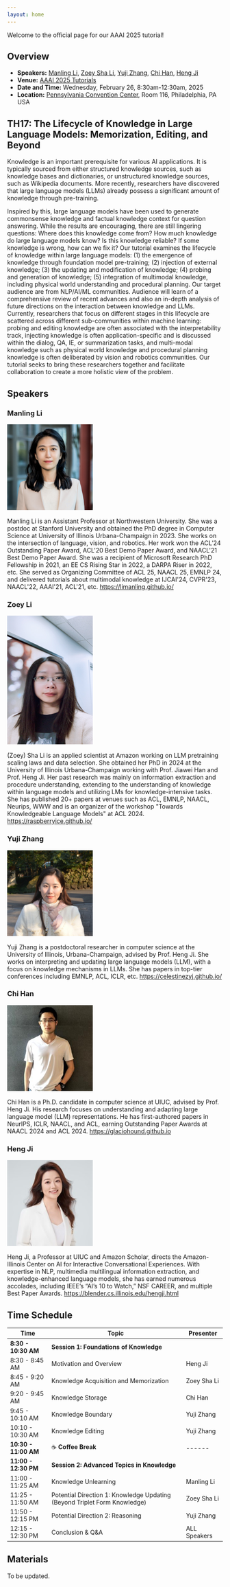 ```yaml
---
layout: home
---
```


Welcome to the official page for our AAAI 2025 tutorial!

## Overview


- **Speakers:** [Manling Li](https://limanling.github.io/), [Zoey Sha Li](https://raspberryice.github.io/), [Yuji Zhang](https://celestinezyj.github.io/), [Chi Han](https://glaciohound.github.io), [Heng Ji](https://blender.cs.illinois.edu/hengji.html) 
- **Venue:** [AAAI 2025 Tutorials](https://aaai.org/conference/aaai/aaai-25/tutorial-and-lab-list/#TQ17)
- **Date and Time:** Wednesday, February 26, 8:30am-12:30am, 2025
- **Location:** [Pennsylvania Convention Center](https://www.paconvention.com), Room 116, Philadelphia, PA USA

## TH17: The Lifecycle of Knowledge in Large Language Models: Memorization, Editing, and Beyond

Knowledge is an important prerequisite for various AI applications. It is typically sourced from either structured knowledge sources, such as knowledge bases and dictionaries, or unstructured knowledge sources, such as Wikipedia documents. More recently, researchers have discovered that large language models (LLMs) already possess a significant amount of knowledge through pre-training.

Inspired by this, large language models have been used to generate commonsense knowledge and factual knowledge context for question answering. While the results are encouraging, there are still lingering questions: Where does this knowledge come from? How much knowledge do large language models know? Is this knowledge reliable? If some knowledge is wrong, how can we fix it? Our tutorial examines the lifecycle of knowledge within large language models: (1) the emergence of knowledge through foundation model pre-training; (2) injection of external knowledge; (3) the updating and modification of knowledge; (4) probing and generation of knowledge; (5) integration of multimodal knowledge, including physical world understanding and procedural planning. Our target audience are from NLP/AI/ML communities. Audience will learn of a comprehensive review of recent advances and also an in-depth analysis of future directions on the interaction between knowledge and LLMs. Currently, researchers that focus on different stages in this lifecycle are scattered across different sub-communities within machine learning: probing and editing knowledge are often associated with the interpretability track, injecting knowledge is often application-specific and is discussed within the dialog, QA, IE, or summarization tasks, and multi-modal knowledge such as physical world knowledge and procedural planning knowledge is often deliberated by vision and robotics communities. Our tutorial seeks to bring these researchers together and facilitate collaboration to create a more holistic view of the problem.

## Speakers

### Manling Li

<img src="images/ManlingLi.png" alt="Manling Li" width="200" height="200">

Manling Li is an Assistant Professor at Northwestern University. She was a postdoc at Stanford University and obtained the PhD degree in Computer Science at University of Illinois Urbana-Champaign in 2023. She works on the intersection of language, vision, and robotics. Her work won the ACL’24 Outstanding Paper Award, ACL'20 Best Demo Paper Award, and NAACL'21 Best Demo Paper Award. She was a recipient of Microsoft Research PhD Fellowship in 2021, an EE CS Rising Star in 2022, a DARPA Riser in 2022, etc. She served as Organizing Committee of ACL 25, NAACL 25, EMNLP 24, and delivered tutorials about multimodal knowledge at IJCAI'24, CVPR'23, NAACL'22, AAAI'21, ACL'21, etc. https://limanling.github.io/

### Zoey Li 

<img src="images/ShaLi.JPG" alt="Sha Li" width="200" height="300">

(Zoey) Sha Li is an applied scientist at Amazon working on LLM pretraining scaling laws and data selection. She obtained her PhD in 2024 at the University of Illinois Urbana-Champaign working with Prof. Jiawei Han and Prof. Heng Ji. Her past research was mainly on information extraction and procedure understanding, extending to the understanding of knowledge within language models and utilizing LMs for knowledge-intensive tasks. She has published 20+ papers at venues such as ACL, EMNLP, NAACL, Neurips, WWW and is an organizer of the workshop "Towards Knowledgeable Language Models" at ACL 2024. https://raspberryice.github.io/

### Yuji Zhang

<img src="images/YujiZhang.jpeg" alt="Yuji Zhang" width="200" height="200">

Yuji Zhang is a postdoctoral researcher in computer science at the University of Illinois, Urbana-Champaign, advised by Prof. Heng Ji. She works on interpreting and updating large language models (LLM), with a focus on knowledge mechanisms in LLMs. She has papers in top-tier conferences including EMNLP, ACL, ICLR, etc. https://celestinezyj.github.io/

### Chi Han

<img src="images/chi_han.jpg" alt="Chi Han" width="200" height="200">

Chi Han is a Ph.D. candidate in computer science at UIUC, advised by Prof. Heng Ji. His research focuses on understanding and adapting large language model (LLM) representations. He has first-authored papers in NeurIPS, ICLR, NAACL, and ACL, earning Outstanding Paper Awards at NAACL 2024 and ACL 2024. https://glaciohound.github.io

### Heng Ji

<img src="images/ji_heng.jpeg" alt="Heng Ji" width="200" height="200">

Heng Ji, a Professor at UIUC and Amazon Scholar, directs the Amazon-Illinois Center on AI for Interactive Conversational Experiences. With expertise in NLP, multimedia multilingual information extraction, and knowledge-enhanced language models, she has earned numerous accolades, including IEEE’s “AI’s 10 to Watch,” NSF CAREER, and multiple Best Paper Awards. https://blender.cs.illinois.edu/hengji.html


## Time Schedule

| Time           | Topic | Presenter |
|---------------|-------------------------------------------|------------|
| **8:30 - 10:30 AM** | **Session 1: Foundations of Knowledge** | |
| 8:30 - 8:45 AM  | Motivation and Overview | Heng Ji |
| 8:45 - 9:20 AM  | Knowledge Acquisition and Memorization | Zoey Sha Li |
| 9:20 - 9:45 AM  | Knowledge Storage | Chi Han |
| 9:45 - 10:10 AM | Knowledge Boundary | Yuji Zhang |
| 10:10 - 10:30 AM | Knowledge Editing | Yuji Zhang |
| **10:30 - 11:00 AM** | ☕ **Coffee Break** | ------ |
| **11:00 - 12:30 PM** | **Session 2: Advanced Topics in Knowledge** | |
| 11:00 - 11:25 AM | Knowledge Unlearning | Manling Li |
| 11:25 - 11:50 AM | Potential Direction 1: Knowledge Updating (Beyond Triplet Form Knowledge) | Zoey Sha Li |
| 11:50 - 12:15 PM | Potential Direction 2: Reasoning | Yuji Zhang |
| 12:15 - 12:30 PM | Conclusion & Q&A | ALL Speakers |



## Materials

To be updated.
